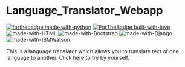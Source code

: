 # Language_Translator_Webapp

[![forthebadge made-with-python](http://ForTheBadge.com/images/badges/made-with-python.svg)](https://www.python.org/)
[![ForTheBadge built-with-love](http://ForTheBadge.com/images/badges/built-with-love.svg)](http://kambojtarun.pythonanywhere.com/)<br>
![made-with-HTML](https://img.shields.io/badge/HTML-5.0-ff5230?style=for-the-badge&logo=HTML5)
![made-with-Bootstrap](https://img.shields.io/badge/Bootstrap-4.0-7f50b5?style=for-the-badge&logo=Bootstrap)
![made-with-Django](https://img.shields.io/badge/Django-3.0-43993d?style=for-the-badge&logo=Django)
![made-with-IBMWatson](https://img.shields.io/badge/Watson-4.5-BE95FF?style=for-the-badge&logo=IBM+Watson)

This is a language translator which allows you to translate text of one language to another. Click [here](http://languageinterpreter.herokuapp.com) to try by yourself.

